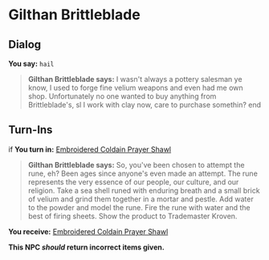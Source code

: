 # Gilthan Brittleblade


## Dialog

**You say:** `hail`



>**Gilthan Brittleblade says:** I wasn't always a pottery salesman ye know, I used to forge fine velium weapons and even had me own shop.  Unfortunately no one wanted to buy anything from Brittleblade's, sl I work with clay now, care to purchase somethin?
end

## Turn-Ins





if **You turn in:** [Embroidered Coldain Prayer Shawl](/item/1198)


>**Gilthan Brittleblade says:** So, you've been chosen to attempt the rune, eh? Been ages since anyone's even made an attempt. The rune represents the very essence of our people, our culture, and our religion. Take a sea shell runed with enduring breath and a small brick of velium and grind them together in a mortar and pestle. Add water to the powder and model the rune. Fire the rune with water and the best of firing sheets. Show the product to Trademaster Kroven.


 **You receive:**  [Embroidered Coldain Prayer Shawl](/item/1198) 

**This NPC *should* return incorrect items given.**
